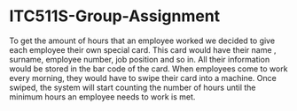 # ITC511S-Group-Assignment
To get the amount of hours that an employee worked we decided to give each employee their own special card. This card would have their name , surname, employee number, job position and so in. All their information would be stored in the bar code of the card. When employees come to work every morning, they would have to swipe their card into a machine. Once swiped, the system will start counting the number of hours until the minimum hours an employee needs to work is met.

